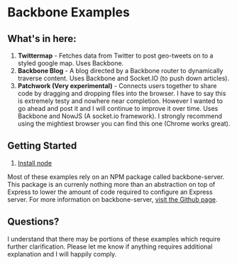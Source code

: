 # Backbone Examples

## What's in here:

1. **Twittermap** - Fetches data from Twitter to post geo-tweets on to a styled google map. Uses Backbone.
2. **Backbone Blog** - A blog directed by a Backbone router to dynamically traverse content. Uses Backbone and Socket.IO (to push down articles).
3. **Patchwork (Very experimental)** - Connects users together to share code by dragging and dropping files into the browser. I have to say this is extremely testy and nowhere near completion. However I wanted to go ahead and post it and I will continue to improve it over time. Uses Backbone and NowJS (A socket.io framework). I strongly recommend using the mightiest browser you can find this one (Chrome works great).

## Getting Started

1. [Install node](http://nodejs.org/#download)

Most of these examples rely on an NPM package called backbone-server. This package is an currenly nothing more than an abstraction on top of Express to lower the amount of code required to configure an Express server. For more information on backbone-server, [visit the Github page](https://github.com/nhunzaker/backbone-server).

## Questions?

I understand that there may be portions of these examples which require further clarification. Please let me know if anything requires additional explanation and I will happily comply.